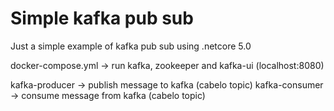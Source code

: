 # Simple kafka pub sub

Just a simple example of kafka pub sub using .netcore 5.0

docker-compose.yml -> run kafka, zookeeper and kafka-ui (localhost:8080)

kafka-producer -> publish message to kafka   (cabelo topic)
kafka-consumer -> consume message from kafka (cabelo topic)